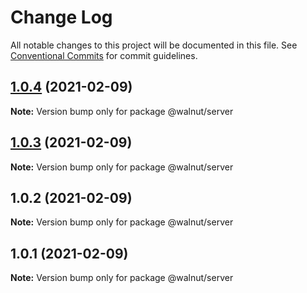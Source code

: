 # Change Log

All notable changes to this project will be documented in this file.
See [Conventional Commits](https://conventionalcommits.org) for commit guidelines.

## [1.0.4](https://github.com/YarDich/yarn-workspaces-example/compare/v1.0.3...v1.0.4) (2021-02-09)

**Note:** Version bump only for package @walnut/server





## [1.0.3](https://github.com/YarDich/yarn-workspaces-example/compare/v1.0.2...v1.0.3) (2021-02-09)

**Note:** Version bump only for package @walnut/server





## 1.0.2 (2021-02-09)

**Note:** Version bump only for package @walnut/server





## 1.0.1 (2021-02-09)

**Note:** Version bump only for package @walnut/server
